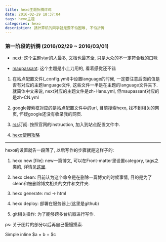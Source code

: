 ```yaml
---
title: hexo主题折腾炸鸡
date: 2016-02-29 18:37:04
tags: hexo主题
categories: hexo
description: 搞计算机的同学就是要不怕困难, 不怕折腾
---
```


### 第一阶段的折腾 (2016/02/29 ~ 2016/03/01)

- [next](https://github.com/iissnan/hexo-theme-next):  这个主题star的人最多, 文档也最齐全, 只是大众的不一定符合我的口味

- [maupassant](https://github.com/tufu9441/maupassant-hexo): 这个主题是小土刀用的, 看着感觉还不错

1. 在站点配置文件(_config.yml)中设置language的时候, 一定要注意后面的值是否有对应的主题language文件, 这些文件一半是在主题的language文件夹下. 就简体中文来说, next对应的主题文件是zh-Hans.yml, 但maupassant对应的是zh-CN.yml

2. google搜索框对应的是站点配置文件中的url, 目前搜索hexo, 找不到相关的网页, 怀疑google还没有收录我的网页.

3. [rss](https://github.com/hexojs/hexo-generator-feed)订阅: 按照官网的instruction, 加入到站点配置文件中.

4. [hexo使用攻略](http://ijiaober.github.io/categories/hexo/)


_____________________________________________

hexo的设置就告一段落了, 以后写作的步骤就是这样子的:

1. hexo new [file]: new一篇博文, 可以在Front-matter里设置category, tags之类的, 详情见[这里](https://hexo.io/docs/front-matter.html).

2. hexo clean: 目前认为这个命令是在删除一篇博文的时候事情, 目的是为了clean和被删除博文相关的文件和文件夹.

3. hexo generate: md -> html

4. hexo deploy: 部署在服务器上(这里是github)

5. git相关操作: 为了能够跨多台机器进行写作.

ps: 关于图片的部分以后再自己慢慢摸索.

Simple inline $a = b + $c
